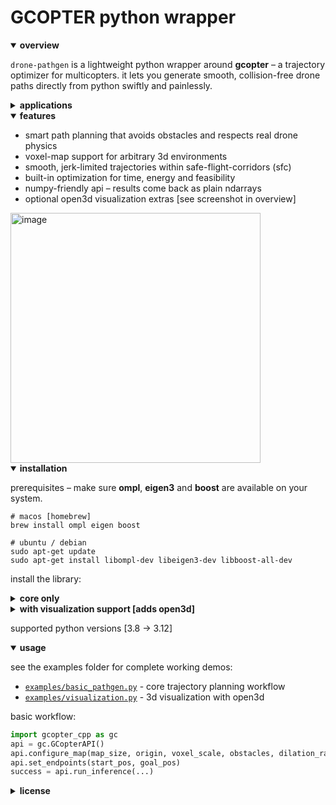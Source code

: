 # GCOPTER python wrapper

<details open>
<summary><strong>overview</strong></summary>

`drone-pathgen` is a lightweight python wrapper around **gcopter** – a trajectory optimizer for multicopters. it lets you generate smooth, collision-free drone paths directly from python swiftly and painlessly.

<details>
<summary><strong>applications</strong></summary>

- autonomous delivery
- search & rescue navigation
- infrastructure inspection
- simulation & research prototypes
- indoor warehouse flight planning

</details>
<details open>
<summary><strong>features</strong></summary>

- smart path planning that avoids obstacles and respects real drone physics
- voxel-map support for arbitrary 3d environments
- smooth, jerk-limited trajectories within safe-flight-corridors (sfc)
- built-in optimization for time, energy and feasibility
- numpy-friendly api – results come back as plain ndarrays
- optional open3d visualization extras [see screenshot in overview]

</details>
<img width="400" alt="image" src="https://github.com/user-attachments/assets/d2c40804-ac8f-440d-a3db-ab63a1d49f26" />
</details>




<details open>
<summary><strong>installation</strong></summary>

prerequisites – make sure **ompl**, **eigen3** and **boost** are available on your system.

```fish
# macos [homebrew]
brew install ompl eigen boost

# ubuntu / debian
sudo apt-get update
sudo apt-get install libompl-dev libeigen3-dev libboost-all-dev
```

install the library:
<details>
<summary><strong>core only</strong></summary>

```fish
uv add git+https://github.com/u-k-g/drone-pathgen.git
# or with pip 
pip install git+https://github.com/u-k-g/drone-pathgen.git
```

</details>

<details>
<summary><strong>with visualization support [adds open3d]</strong></summary>

```fish
uv add "git+https://github.com/u-k-g/drone-pathgen.git[viz]"
# or with pip
pip install "git+https://github.com/u-k-g/drone-pathgen.git[viz]"
```

</details>

supported python versions [3.8 → 3.12]

</details>

<details open>
<summary><strong>usage</strong></summary>

see the examples folder for complete working demos:

- [`examples/basic_pathgen.py`](examples/basic_pathgen.py) - core trajectory planning workflow
- [`examples/visualization.py`](examples/visualization.py) - 3d visualization with open3d

basic workflow:
```python
import gcopter_cpp as gc
api = gc.GCopterAPI()
api.configure_map(map_size, origin, voxel_scale, obstacles, dilation_radius)
api.set_endpoints(start_pos, goal_pos)
success = api.run_inference(...)
```

</details>



<details>
<summary><strong>license</strong></summary>

released under the mit license – see `license` file for details.

</details>

